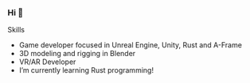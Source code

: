 ### Hi 👋

Skills 

- Game developer focused in Unreal Engine, Unity, Rust and A-Frame
- 3D modeling and rigging in Blender
- VR/AR Developer
- I’m currently learning Rust programming!
